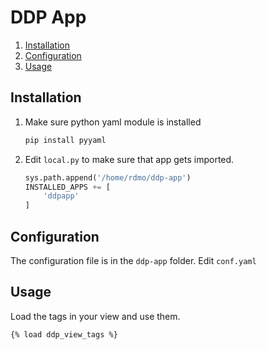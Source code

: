 # DDP App

<!--- mdtoc: toc begin -->

1.	[Installation](#installation)
2.	[Configuration](#configuration)
3.	[Usage](#usage)<!--- mdtoc: toc end -->

## Installation

1.	Make sure python yaml module is installed

	```python
	pip install pyyaml
	```

2.	Edit `local.py` to make sure that app gets imported.

	```python
	sys.path.append('/home/rdmo/ddp-app')
	INSTALLED_APPS += [
	    'ddpapp'
	]
	```

## Configuration

The configuration file is in the `ddp-app` folder. Edit `conf.yaml`

## Usage

Load the tags in your view and use them.

```
{% load ddp_view_tags %}
```
